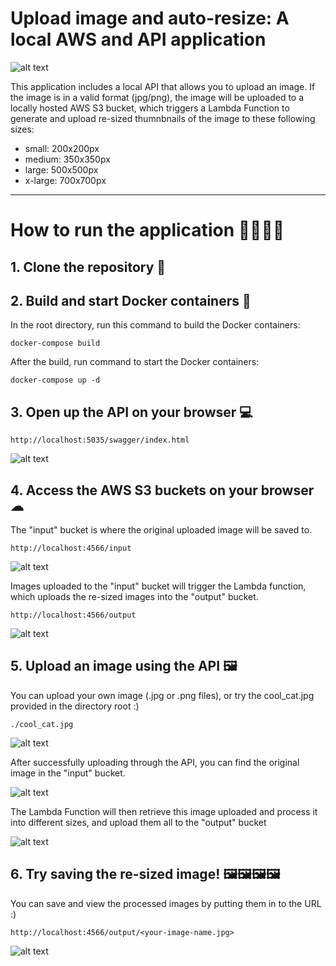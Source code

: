 # Upload image and auto-resize: A local AWS and API application

![alt text](https://github.com/chrisyuen976/thumbnailAPI/blob/master/readme_images/thumbnailapi_program_workflow.jpg?raw=true)

This application includes a local API that allows you to upload an image. If the image is in a valid format (jpg/png), the image will be uploaded to a locally hosted AWS S3 bucket, which triggers a Lambda Function to generate and upload re-sized thumnbnails of the image to these following sizes:

- small: 200x200px
- medium: 350x350px
- large: 500x500px
- x-large: 700x700px

---

# How to run the application 🏃‍♂️🏃‍♀️

## 1. Clone the repository 💾

## 2. Build and start Docker containers 🐳

In the root directory, run this command to build the Docker containers:

`docker-compose build`

After the build, run command to start the Docker containers:

`docker-compose up -d`

## 3. Open up the API on your browser 💻

`http://localhost:5035/swagger/index.html`

![alt text](https://github.com/chrisyuen976/thumbnailAPI/blob/master/readme_images/thumbnailapi_screen.jpg?raw=true)

## 4. Access the AWS S3 buckets on your browser ☁

The "input" bucket is where the original uploaded image will be saved to.

`http://localhost:4566/input`

![alt text](https://github.com/chrisyuen976/thumbnailAPI/blob/master/readme_images/input_bucket_screenshot.jpg?raw=true)

Images uploaded to the "input" bucket will trigger the Lambda function, which uploads the re-sized images into the "output" bucket.

`http://localhost:4566/output`

![alt text](https://github.com/chrisyuen976/thumbnailAPI/blob/master/readme_images/output_bucket_screenshot.jpg?raw=true)

## 5. Upload an image using the API 🖼

You can upload your own image (.jpg or .png files), or try the cool_cat.jpg provided in the directory root :)

`./cool_cat.jpg`

![alt text](https://github.com/chrisyuen976/thumbnailAPI/blob/master/cool_cat.jpg?raw=true)

After successfully uploading through the API, you can find the original image in the "input" bucket.

![alt text](https://github.com/chrisyuen976/thumbnailAPI/blob/master/readme_images/uploaded_input_bucket.jpg?raw=true)

The Lambda Function will then retrieve this image uploaded and process it into different sizes, and upload them all to the "output" bucket

![alt text](https://github.com/chrisyuen976/thumbnailAPI/blob/master/readme_images/processed_output_bucket.jpg?raw=true)

## 6. Try saving the re-sized image! 🖼🖼🖼🖼

You can save and view the processed images by putting them in to the URL :)

`http://localhost:4566/output/<your-image-name.jpg>`

![alt text](https://github.com/chrisyuen976/thumbnailAPI/blob/master/readme_images/output_images.jpg?raw=true)
